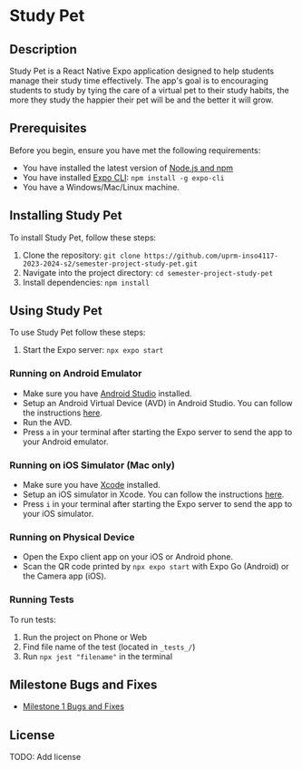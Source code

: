 # Study Pet

## Description

Study Pet is a React Native Expo application designed to help students manage their study time effectively. The app's goal is to encouraging students to study by tying the care of a virtual pet to their study habits, the more they study the happier their pet will be and the better it will grow.

## Prerequisites

Before you begin, ensure you have met the following requirements:

- You have installed the latest version of [Node.js and npm](https://nodejs.org/en/download/)
- You have installed [Expo CLI](https://docs.expo.dev/get-started/installation/): `npm install -g expo-cli`
- You have a Windows/Mac/Linux machine.

## Installing Study Pet

To install Study Pet, follow these steps:

1. Clone the repository: `git clone https://github.com/uprm-inso4117-2023-2024-s2/semester-project-study-pet.git`
2. Navigate into the project directory: `cd semester-project-study-pet`
3. Install dependencies: `npm install`

## Using Study Pet

To use Study Pet follow these steps:

1. Start the Expo server: `npx expo start`

### Running on Android Emulator

- Make sure you have [Android Studio](https://developer.android.com/studio) installed.
- Setup an Android Virtual Device (AVD) in Android Studio. You can follow the instructions [here](https://developer.android.com/studio/run/managing-avds).
- Run the AVD.
- Press `a` in your terminal after starting the Expo server to send the app to your Android emulator.

### Running on iOS Simulator (Mac only)

- Make sure you have [Xcode](https://developer.apple.com/xcode/) installed.
- Setup an iOS simulator in Xcode. You can follow the instructions [here](https://developer.apple.com/documentation/xcode/running_your_app_in_the_simulator_or_on_a_device).
- Press `i` in your terminal after starting the Expo server to send the app to your iOS simulator.

### Running on Physical Device

- Open the Expo client app on your iOS or Android phone.
- Scan the QR code printed by `npx expo start` with Expo Go (Android) or the Camera app (iOS).

### Running Tests
To run tests:
1. Run the project on Phone or Web
2. Find file name of the test (located in `_tests_/`)
3. Run `npx jest "filename"` in the terminal

## Milestone Bugs and Fixes
  - [Milestone 1 Bugs and Fixes](https://docs.google.com/document/d/1mxXtvbsHJ-JRNdFBPmnDy6rUwUo8a5JyL6NNMFrztxw/edit#heading=h.egftstbhm9t6)
    
## License

TODO: Add license
